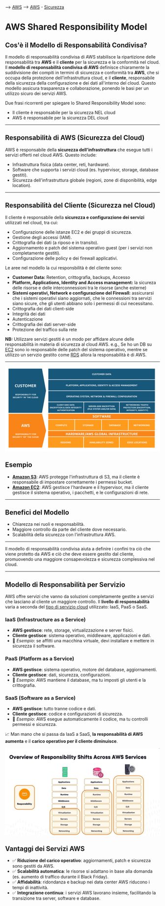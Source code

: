 --> [AWS](/00-Intro/AWS.md)
--> [AWS](/00-Intro/AWS.md)  -  [Sicurezza](/09-Sicurezza-Compliance-Governance/Sicurezza-Compliance-Governance.md)
# AWS Shared Responsibility Model

## Cos'è il Modello di Responsabilità Condivisa?

Il modello di responsabilità condivisa di AWS stabilisce la ripartizione delle responsabilità tra **AWS** e il **cliente** per la sicurezza e la conformità nel cloud.
Il **modello di responsabilità condivisa di AWS** definisce chiaramente la suddivisione dei compiti in termini di sicurezza e conformità tra **AWS**, che si occupa della protezione dell'infrastruttura cloud, e il **cliente**, responsabile della sicurezza della configurazione e dei dati all'interno del cloud. Questo modello assicura trasparenza e collaborazione, ponendo le basi per un utilizzo sicuro dei servizi AWS.

Due frasi ricorrenti per spiegare lo Shared Responsibility Model sono:
- Il cliente è responsabile per la sicurezza NEL cloud
- AWS è responsabile per la sicurezza DEL cloud

---

## Responsabilità di AWS (Sicurezza del Cloud)

AWS è responsabile della **sicurezza dell'infrastruttura** che esegue tutti i servizi offerti nel cloud AWS. Questo include:

- Infrastruttura fisica (data center, reti, hardware).
- Software che supporta i servizi cloud (es. hypervisor, storage, database gestiti).
- Sicurezza dell'infrastruttura globale (regioni, zone di disponibilità, edge location).

---

## Responsabilità del Cliente (Sicurezza nel Cloud)

Il cliente è responsabile della **sicurezza e configurazione dei servizi** utilizzati nel cloud, tra cui:

- Configurazione delle istanze EC2 e dei gruppi di sicurezza.
- Gestione degli accessi (IAM).
- Crittografia dei dati (a riposo e in transito).
- Aggiornamento e patch del sistema operativo guest (per i servizi non completamente gestiti).
- Configurazione delle policy e dei firewall applicativi.

Le aree nel modello la cui responsbilità è del cliente sono:
- **Customer Data:** Retention, crittografia, backups, Accesso
- **Platform, Applications, Identity and Access management:** la sicureza delle risorse e delle interconnessioni tra le risorse (anche esterne)
- **Sistemi operativi, Network e configurazione del Firewall:** assicurarsi che i sistemi operativi siano aggiornati, che le connessioni tra servizi siano sicure, che gli utenti abbiano solo i permessi di cui necessitano.
- Crittografia dei dati client-side
- Integrità dei dati
- Autenticazione
- Crittografia dei dati server-side
- Protezione del traffico sulla rete

**NB:** Utilizzare servizi gestiti è un modo per affidare alcune delle responsabilità in materia di sicurezza al cloud AWS.
e.g., Se ho un DB su [EC2](/01-Compute-options/Amazon-EC2.md) sono io responsabile delle patch del sistema operativo, mentre se utilizzo un servzio gestito come [RDS](/04-Database-services/Amazon-RDS.md) allora la responsabilità è di AWS.

---

![Shared Responsibiity Model di AWS](img/Shared_Responsibility_Model.jpg)
## Esempio

- **[Amazon S3](/02-Storage-services/Amazon-S3.md)**: AWS protegge l'infrastruttura di S3, ma il cliente è responsabile di impostare correttamente i permessi bucket.
- **[Amazon EC2](/01-Compute-options/Amazon-EC2.md)**: AWS gestisce l'hardware e il hypervisor, ma il cliente gestisce il sistema operativo, i pacchetti, e le configurazioni di rete.

---

## Benefici del Modello

- Chiarezza nei ruoli e responsabilità.
- Maggiore controllo da parte del cliente dove necessario.
- Scalabilità della sicurezza con l'infrastruttura AWS.

---

Il modello di responsabilità condivisa aiuta a definire i confini tra ciò che viene protetto da AWS e ciò che deve essere gestito dal cliente, promuovendo una maggiore consapevolezza e sicurezza complessiva nel cloud.

---


## Modello di Responsabilità per Servizio

AWS offre servizi che vanno da soluzioni completamente gestite a servizi che lasciano al cliente un maggiore controllo. 
Il **livello di responsabilità** varia a seconda del [tipo di servizio cloud](/00-Intro/Tipi-di-servizi-cloud.md) utilizzato: IaaS, PaaS o SaaS.

### IaaS (Infrastructure as a Service)
- **AWS gestisce**: rete, storage, virtualizzazione e server fisici.
- **Cliente gestisce**: sistema operativo, middleware, applicazioni e dati.
- 📌 *Esempio*: se affitti una macchina virtuale, devi installare e mettere in sicurezza il software.

### PaaS (Platform as a Service)
- **AWS gestisce**: sistema operativo, motore del database, aggiornamenti.
- **Cliente gestisce**: dati, sicurezza, configurazioni.
- 📌 *Esempio*: AWS mantiene il database, ma tu imposti gli utenti e la crittografia.

### SaaS (Software as a Service)
- **AWS gestisce**: tutto tranne codice e dati.
- **Cliente gestisce**: codice e configurazioni di sicurezza.
- 📌 *Esempio*: AWS esegue automaticamente il codice, ma tu controlli permessi e sicurezza.

📈 Man mano che si passa da IaaS a SaaS, **la responsabilità di AWS aumenta** e il **carico operativo per il cliente diminuisce**.

![Shared resp](img/Shared_resp.jpg)
## Vantaggi dei Servizi AWS

- ✅ **Riduzione del carico operativo**: aggiornamenti, patch e sicurezza sono gestiti da AWS.
- ✅ **Scalabilità automatica**: le risorse si adattano in base alla domanda (es. aumento di traffico durante il Black Friday).
- ✅ **Affidabilità**: ridondanza e backup nei data center AWS riducono i tempi di inattività.
- ✅ **Integrazione continua**: i servizi AWS lavorano insieme, facilitando la transizione tra server, software e database.
